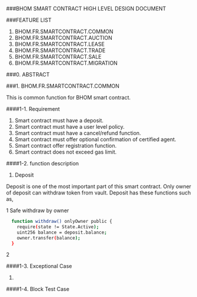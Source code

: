 ###BHOM SMART CONTRACT HIGH LEVEL DESIGN DOCUMENT

###FEATURE LIST

1. BHOM.FR.SMARTCONTRACT.COMMON
2. BHOM.FR.SMARTCONTRACT.AUCTION
3. BHOM.FR.SMARTCONTRACT.LEASE
4. BHOM.FR.SMARTCONTRACT.TRADE
5. BHOM.FR.SMARTCONTRACT.SALE
6. BHOM.FR.SMARTCONTRACT.MIGRATION

###0. ABSTRACT 

###1. BHOM.FR.SMARTCONTRACT.COMMON

This is common function for BHOM smart contract.

####1-1. Requirement

1) Smart contract must have a deposit.
2) Smart contract must have a user level policy. 
3) Smart contract must have a cancel/refund function.
4) Smart contract must offer optional confirmation of certified agent.
5) Smart contract offer registration function.
6) Smart contract does not exceed gas limit.

####1-2. function description

1) Deposit

Deposit is one of the most important part of this smart contract. Only owner of deposit can withdraw token from vault. Deposit has these functions such as,

1 Safe withdraw by owner

```bash
  function withdraw() onlyOwner public {
  	require(state != State.Active);
  	uint256 balance = deposit.balance;
    owner.transfer(balance);  
  }
```

2 



####1-3. Exceptional Case

1) 

####1-4. Block Test Case
